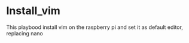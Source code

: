 # Install\_vim

This playbood install vim on the raspberry pi and set it as default editor, replacing nano

